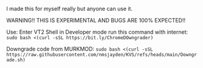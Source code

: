 I made this for myself really but anyone can use it.


WARNING!! THIS IS EXPERIMENTAL AND BUGS ARE 100% EXPECTED!!


Use:
Enter VT2 Shell in Developer mode
run this command with internet:
```sudo bash <(curl -sSL https://bit.ly/ChromeDOwngrader)```

Downgrade code from MURKMOD:
```sudo bash <(curl -sSL https://raw.githubusercontent.com/nmsjayden/KVS/refs/heads/main/Downgrade.sh)```

